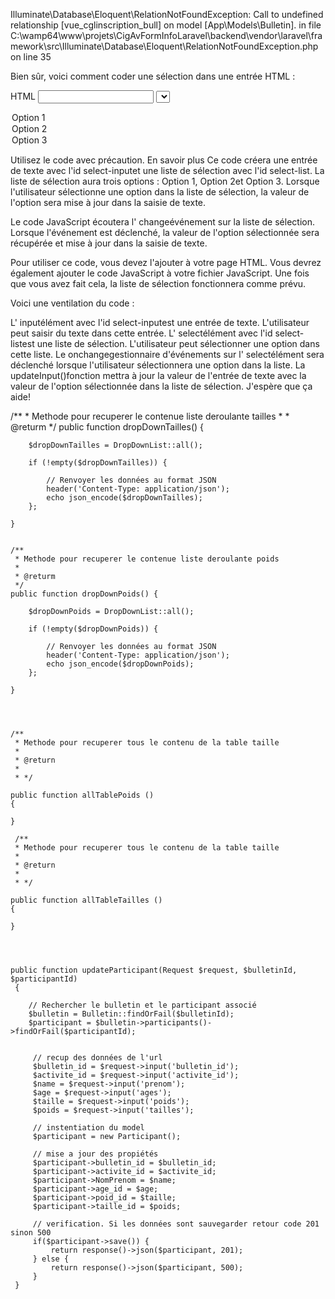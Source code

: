 Illuminate\Database\Eloquent\RelationNotFoundException: Call to undefined relationship [vue_cglinscription_bull] on model [App\Models\Bulletin]. in file C:\wamp64\www\projets\CigAvFormInfoLaravel\backend\vendor\laravel\framework\src\Illuminate\Database\Eloquent\RelationNotFoundException.php on line 35



Bien sûr, voici comment coder une sélection dans une entrée HTML :

HTML
<input type="text" id="select-input" />
<select id="select-list" onchange="updateInput(this)">
  <option value="1">Option 1</option>
  <option value="2">Option 2</option>
  <option value="3">Option 3</option>
</select>

<script>
function updateInput(select) {
  var value = select.options[select.selectedIndex].value;
  document.getElementById("select-input").value = value;
}
</script>
Utilisez le code avec précaution. En savoir plus
Ce code créera une entrée de texte avec l'id select-inputet une liste de sélection avec l'id select-list. La liste de sélection aura trois options : Option 1, Option 2et Option 3. Lorsque l'utilisateur sélectionne une option dans la liste de sélection, la valeur de l'option sera mise à jour dans la saisie de texte.

Le code JavaScript écoutera l' changeévénement sur la liste de sélection. Lorsque l'événement est déclenché, la valeur de l'option sélectionnée sera récupérée et mise à jour dans la saisie de texte.

Pour utiliser ce code, vous devez l'ajouter à votre page HTML. Vous devrez également ajouter le code JavaScript à votre fichier JavaScript. Une fois que vous avez fait cela, la liste de sélection fonctionnera comme prévu.

Voici une ventilation du code :

L' inputélément avec l'id select-inputest une entrée de texte. L'utilisateur peut saisir du texte dans cette entrée.
L' selectélément avec l'id select-listest une liste de sélection. L'utilisateur peut sélectionner une option dans cette liste.
Le onchangegestionnaire d'événements sur l' selectélément sera déclenché lorsque l'utilisateur sélectionnera une option dans la liste.
La updateInput()fonction mettra à jour la valeur de l'entrée de texte avec la valeur de l'option sélectionnée dans la liste de sélection.
J'espère que ça aide!


  /**
     * Methode pour recuperer le contenue liste deroulante tailles
     * 
     * @returm 
     */
    public function dropDownTailles() {

        $dropDownTailles = DropDownList::all();

        if (!empty($dropDownTailles)) {

            // Renvoyer les données au format JSON
            header('Content-Type: application/json');
            echo json_encode($dropDownTailles);
        };
        
    }


    /**
     * Methode pour recuperer le contenue liste deroulante poids
     * 
     * @returm 
     */
    public function dropDownPoids() {

        $dropDownPoids = DropDownList::all();

        if (!empty($dropDownPoids)) {

            // Renvoyer les données au format JSON
            header('Content-Type: application/json');
            echo json_encode($dropDownPoids);
        };
        
    }




    /**
     * Methode pour recuperer tous le contenu de la table taille
     * 
     * @return 
     *  
     * */ 

    public function allTablePoids ()
    {
       
    }

     /**
     * Methode pour recuperer tous le contenu de la table taille
     * 
     * @return 
     *  
     * */ 
    
    public function allTableTailles ()
    {
       
    }




    public function updateParticipant(Request $request, $bulletinId, $participantId)
     {

        // Rechercher le bulletin et le participant associé
        $bulletin = Bulletin::findOrFail($bulletinId);
        $participant = $bulletin->participants()->findOrFail($participantId);

     
         // recup des données de l'url
         $bulletin_id = $request->input('bulletin_id');
         $activite_id = $request->input('activite_id');
         $name = $request->input('prenom');
         $age = $request->input('ages');
         $taille = $request->input('poids');
         $poids = $request->input('tailles');
 
         // instentiation du model
         $participant = new Participant();
 
         // mise a jour des propiétés
         $participant->bulletin_id = $bulletin_id;
         $participant->activite_id = $activite_id;
         $participant->NomPrenom = $name;
         $participant->age_id = $age;
         $participant->poid_id = $taille;
         $participant->taille_id = $poids;
         
         // verification. Si les données sont sauvegarder retour code 201 sinon 500
         if($participant->save()) {
             return response()->json($participant, 201);
         } else {
             return response()->json($participant, 500);
         }
     }

